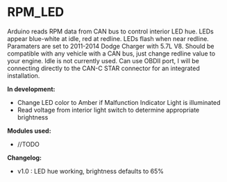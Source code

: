 # RPM_LED
Arduino reads RPM data from CAN bus to control interior LED hue.
LEDs appear blue-white at idle, red at redline. LEDs flash when near redline.
Paramaters are set to 2011-2014 Dodge Charger with 5.7L V8.
Should be compatible with any vehicle with a CAN bus, just change redline value
to your engine. Idle is not currently used. Can use OBDII port, I will be
connecting directly to the CAN-C STAR connector for an integrated installation.

**In development:**
- Change LED color to Amber if Malfunction Indicator Light is illuminated
- Read voltage from interior light switch to determine appropriate brightness

**Modules used:** 
- //TODO

**Changelog:**
- v1.0 : LED hue working, brightness defaults to 65%
